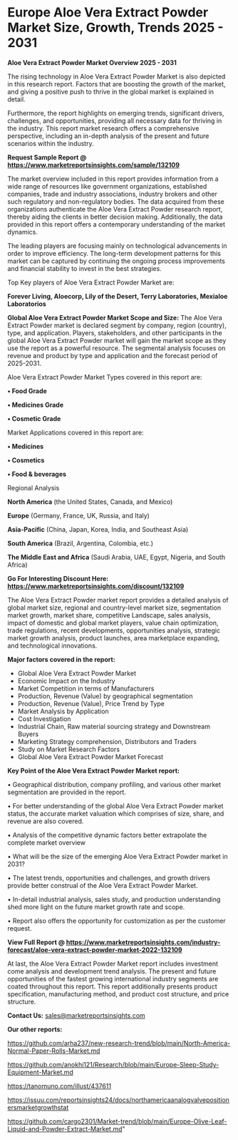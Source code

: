 # Europe Aloe Vera Extract Powder Market Size, Growth, Trends 2025 - 2031

<Strong> Aloe Vera Extract Powder Market Overview 2025 - 2031</strong>

The rising technology in Aloe Vera Extract Powder Market is also depicted in this research report. Factors that are boosting the growth of the market, and giving a positive push to thrive in the global market is explained in detail.

Furthermore, the report highlights on emerging trends, significant drivers, challenges, and opportunities, providing all necessary data for thriving in the industry. This report market research offers a comprehensive perspective, including an in-depth analysis of the present and future scenarios within the industry.

<strong>Request Sample Report @ <a href=https://www.marketreportsinsights.com/sample/132109>https://www.marketreportsinsights.com/sample/132109</a></strong>

The market overview included in this report provides information from a wide range of resources like government organizations, established companies, trade and industry associations, industry brokers and other such regulatory and non-regulatory bodies. The data acquired from these organizations authenticate the Aloe Vera Extract Powder research report, thereby aiding the clients in better decision making. Additionally, the data provided in this report offers a contemporary understanding of the market dynamics.

The leading players are focusing mainly on technological advancements in order to improve efficiency. The long-term development patterns for this market can be captured by continuing the ongoing process improvements and financial stability to invest in the best strategies.

Top Key players of Aloe Vera Extract Powder Market are:

<strong>Forever Living, Aloecorp, Lily of the Desert, Terry Laboratories, Mexialoe Laboratorios</strong>

<strong><b>Global Aloe Vera Extract Powder Market Scope and Size:</b></strong>
The Aloe Vera Extract Powder market is declared segment by company, region (country), type, and application. Players, stakeholders, and other participants in the global Aloe Vera Extract Powder market will gain the market scope as they use the report as a powerful resource. The segmental analysis focuses on revenue and product by type and application and the forecast period of 2025-2031.

Aloe Vera Extract Powder Market Types covered in this report are:

<strong>• Food Grade

• Medicines Grade

• Cosmetic Grade</strong>

Market Applications covered in this report are:

<strong>• Medicines

• Cosmetics

• Food & beverages</strong> 

Regional Analysis

<strong>North America</strong> (the United States, Canada, and Mexico)

<strong>Europe</strong> (Germany, France, UK, Russia, and Italy)

<strong>Asia-Pacific</strong> (China, Japan, Korea, India, and Southeast Asia)

<strong>South America</strong> (Brazil, Argentina, Colombia, etc.)

<strong>The Middle East and Africa</strong> (Saudi Arabia, UAE, Egypt, Nigeria, and South Africa)

<strong>Go For Interesting Discount Here: <a href=https://www.marketreportsinsights.com/discount/132109>https://www.marketreportsinsights.com/discount/132109</a></strong>

The Aloe Vera Extract Powder market report provides a detailed analysis of global market size, regional and country-level market size, segmentation market growth, market share, competitive Landscape, sales analysis, impact of domestic and global market players, value chain optimization, trade regulations, recent developments, opportunities analysis, strategic market growth analysis, product launches, area marketplace expanding, and technological innovations.

<strong><b>Major factors covered in the report:</b></strong>
<ul>
  <li>Global Aloe Vera Extract Powder Market </li>
  <li>Economic Impact on the Industry</li>
  <li>Market Competition in terms of Manufacturers</li>
  <li>Production, Revenue (Value) by geographical segmentation</li>
  <li>Production, Revenue (Value), Price Trend by Type</li>
  <li>Market Analysis by Application</li>
  <li>Cost Investigation</li>
  <li>Industrial Chain, Raw material sourcing strategy and Downstream Buyers</li>
  <li>Marketing Strategy comprehension, Distributors and Traders</li>
  <li>Study on Market Research Factors</li>
  <li>Global Aloe Vera Extract Powder Market Forecast</li>
</ul>

<strong><b>Key Point of the Aloe Vera Extract Powder Market report:</b></strong>

• Geographical distribution, company profiling, and various other market segmentation are provided in the report.

• For better understanding of the global Aloe Vera Extract Powder market status, the accurate market valuation which comprises of size, share, and revenue are also covered.

• Analysis of the competitive dynamic factors better extrapolate the complete market overview

• What will be the size of the emerging Aloe Vera Extract Powder market in 2031?

• The latest trends, opportunities and challenges, and growth drivers provide better construal of the Aloe Vera Extract Powder Market.

• In-detail industrial analysis, sales study, and production understanding shed more light on the future market growth rate and scope.

• Report also offers the opportunity for customization as per the customer request.

<strong><b>View Full Report @ <a href=https://www.marketreportsinsights.com/industry-forecast/aloe-vera-extract-powder-market-2022-132109>https://www.marketreportsinsights.com/industry-forecast/aloe-vera-extract-powder-market-2022-132109</a></b></strong>


At last, the Aloe Vera Extract Powder Market report includes investment come analysis and development trend analysis. The present and future opportunities of the fastest growing international industry segments are coated throughout this report. This report additionally presents product specification, manufacturing method, and product cost structure, and price structure.

<strong>Contact Us:</strong>
sales@marketreportsinsights.com

<strong>Our other reports:</strong>

<a href=https://github.com/arha237/new-research-trend/blob/main/North-America-Normal-Paper-Rolls-Market.md>https://github.com/arha237/new-research-trend/blob/main/North-America-Normal-Paper-Rolls-Market.md</a>

<a href=https://github.com/anokhi121/Research/blob/main/Europe-Sleep-Study-Equipment-Market.md>https://github.com/anokhi121/Research/blob/main/Europe-Sleep-Study-Equipment-Market.md</a>

<a href=https://tanomuno.com/illust/437611>https://tanomuno.com/illust/437611</a>

<a href=https://issuu.com/reportsinsights24/docs/northamericaanalogvalvepositionersmarketgrowthstat>https://issuu.com/reportsinsights24/docs/northamericaanalogvalvepositionersmarketgrowthstat</a>

<a href=https://github.com/cargo2301/Market-trend/blob/main/Europe-Olive-Leaf-Liquid-and-Powder-Extract-Market.md>https://github.com/cargo2301/Market-trend/blob/main/Europe-Olive-Leaf-Liquid-and-Powder-Extract-Market.md</a>"
